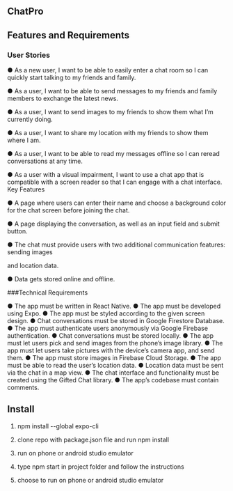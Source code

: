 ## ChatPro



## Features and Requirements
### User Stories
● As a new user, I want to be able to easily enter a chat room so I can quickly start talking to my
friends and family.

● As a user, I want to be able to send messages to my friends and family members to exchange
the latest news.

● As a user, I want to send images to my friends to show them what I’m currently doing.

● As a user, I want to share my location with my friends to show them where I am.

● As a user, I want to be able to read my messages offline so I can reread conversations at any
time.

● As a user with a visual impairment, I want to use a chat app that is compatible with a screen
reader so that I can engage with a chat interface.
Key Features

● A page where users can enter their name and choose a background color for the chat screen
before joining the chat.

● A page displaying the conversation, as well as an input field and submit button.

● The chat must provide users with two additional communication features: sending images

and location data.

● Data gets stored online and offline.

###Technical Requirements


● The app must be written in React Native.
● The app must be developed using Expo.
● The app must be styled according to the given screen design.
● Chat conversations must be stored in Google Firestore Database.
● The app must authenticate users anonymously via Google Firebase authentication.
● Chat conversations must be stored locally.
● The app must let users pick and send images from the phone’s image library.
● The app must let users take pictures with the device’s camera app, and send them.
● The app must store images in Firebase Cloud Storage.
● The app must be able to read the user’s location data.
● Location data must be sent via the chat in a map view.
● The chat interface and functionality must be created using the Gifted Chat library.
● The app’s codebase must contain comments.



## Install

1. npm install --global expo-cli

2. clone repo with package.json file and run npm install

3. run on phone or android studio emulator

4. type npm start in project folder and follow the instructions

5. choose to run on phone or android studio emulator